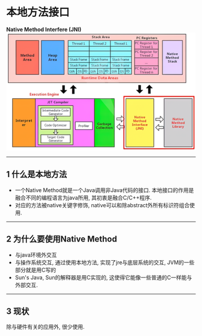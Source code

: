 # 本地方法接口
**Native Method Interfere (JNI)**
<img src="images\img11.png">
***
## 1 什么是本地方法
* 一个Native Method就是一个Java调用非Java代码的接口. 本地接口的作用是融合不同的编程语言为java所用, 其初衷是融合C/C++程序.
* 对应的方法被native关键字修饰, native可以和除abstract外所有标识符组合使用.
***
## 2 为什么要使用Native Method
* 与java环境外交互
* 与操作系统交互, 通过使用本地方法, 实现了jre与底层系统的交互, JVM的一些部分就是用C写的
* Sun's Java, Sun的解释器是用C实现的, 这使得它能像一些普通的C一样能与外部交互.
***
## 3 现状
除与硬件有关的应用外, 很少使用.